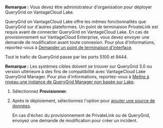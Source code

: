 **Remarque :** Vous devez être administrateur d'organisation pour déployer QueryGrid on VantageCloud Lake.

QueryGrid on VantageCloud Lake offre les mêmes fonctionnalités que QueryGrid sur d'autres plateformes. Un point de terminaison PrivateLink est requis avant de connecter QueryGrid on VantageCloud Lake. En cas de provisionnement sur VantageCloud Enterprise, vous devez envoyer une demande de modification avant toute connexion. Pour plus d'informations, reportez-vous à [Demander un point de terminaison d'interface](yml1671157089031.md).

Tout le trafic de QueryGrid passe par les ports 5100 et 9444.

**Remarque :** Les systèmes cibles doivent se trouver sur QueryGrid 3.0 ou version ultérieure à des fins de compatibilité avec VantageCloud Lake QueryGrid Manager. Pour plus d'informations, reportez-vous à [Mettre à niveau une instance de QueryGrid Manager non basée sur Lake](wgr1674777759031.md).

1.  Sélectionnez **Provisionner**.

2.  Après le déploiement, sélectionnez l'option pour [ajouter une source de données](znp1640282079399.md).

    En cas d'échec du provisionnement de PrivateLink ou de QueryGrid, envoyez une demande de modification pour créer un incident.
